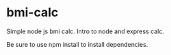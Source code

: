 # bmi-calc
Simple node js bmi calc. Intro to node and express calc.

Be sure to use npm install to install dependencies.
